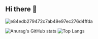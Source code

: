 ## Hi there 👋
![e84edb279472c7ab49e97ec276d4ffda](https://github.com/KarlaCarol/KarlaCarol/assets/150029222/9d5a53c1-58a1-4681-90b4-91dcf86e69ee)

<!--
**KarlaCarol/KarlaCarol** is a ✨ _special_ ✨ repository because its `README.md` (this file) appears on your GitHub profile.

Here are some ideas to get you started:

- 🔭 I’m currently working on ...
- 🌱 I’m currently learning ...
- 👯 I’m looking to collaborate on ...
- 🤔 I’m looking for help with ...
- 💬 Ask me about ...
- 📫 How to reach me: ...
- 😄 Pronouns: ...
- ⚡ Fun fact: ...
-->
![Anurag's GitHub stats](https://github-readme-stats.vercel.app/api?username=KarlaCarol&show_icons=true&theme=dracula)
![Top Langs](https://github-readme-stats.vercel.app/api/top-langs/?username=KarlaCarol&layout=compact&theme=dracula)
